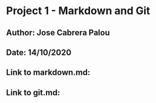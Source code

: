 # Project 1 - Markdown and Git
## Author: Jose Cabrera Palou
## Date: 14/10/2020
## Link to markdown.md:
## Link to git.md:
